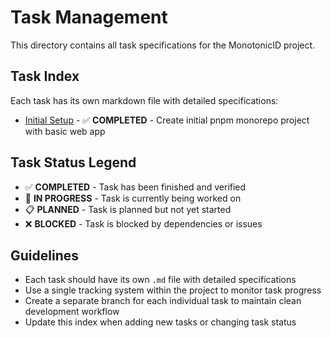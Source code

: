 # Task Management

This directory contains all task specifications for the MonotonicID project.

## Task Index

Each task has its own markdown file with detailed specifications:

- [Initial Setup](./01-initial-setup.md) - ✅ **COMPLETED** - Create initial pnpm monorepo project with basic web app

## Task Status Legend

- ✅ **COMPLETED** - Task has been finished and verified
- 🔄 **IN PROGRESS** - Task is currently being worked on
- 📋 **PLANNED** - Task is planned but not yet started
- ❌ **BLOCKED** - Task is blocked by dependencies or issues

## Guidelines

- Each task should have its own `.md` file with detailed specifications
- Use a single tracking system within the project to monitor task progress
- Create a separate branch for each individual task to maintain clean development workflow
- Update this index when adding new tasks or changing task status
